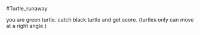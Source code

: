 #Turtle_runaway

you are green turtle.
catch black turtle and get score.
(turtles only can move at a right angle.)
